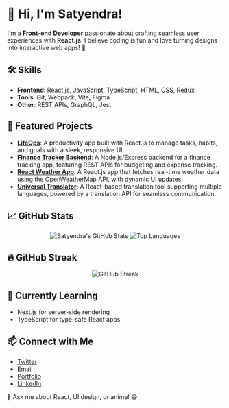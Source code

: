 # 👋 Hi, I'm Satyendra!

I'm a **Front-end Developer** passionate about crafting seamless user experiences with **React.js**. I believe coding is fun and love turning designs into interactive web apps! 🚀

## 🛠️ Skills
- **Frontend**: React.js, JavaScript, TypeScript, HTML, CSS, Redux
- **Tools**: Git, Webpack, Vite, Figma
- **Other**: REST APIs, GraphQL, Jest

## 🌟 Featured Projects
- **[LifeOps](https://github.com/Satyendra-official/lifeops)**: A productivity app built with React.js to manage tasks, habits, and goals with a sleek, responsive UI. 
- **[Finance Tracker Backend](https://github.com/Satyendra-official/finance-tracker-backend)**: A Node.js/Express backend for a finance tracking app, featuring REST APIs for budgeting and expense tracking. 
- **[React Weather App](https://github.com/Satyendra-official/react-weather-app)**: A React.js app that fetches real-time weather data using the OpenWeatherMap API, with dynamic UI updates. 
- **[Universal Translator](https://github.com/Satyendra-official/universal-translator)**: A React-based translation tool supporting multiple languages, powered by a translation API for seamless communication. 

## 📈 GitHub Stats
<div align="center">
  <img src="https://github-readme-stats.vercel.app/api?username=Satyendra-official&show_icons=true&theme=radical&hide_border=true" alt="Satyendra's GitHub Stats" />
  <img src="https://github-readme-stats.vercel.app/api/top-langs/?username=Satyendra-official&layout=compact&theme=radical&hide_border=true" alt="Top Languages" />
</div>

## 🔥 GitHub Streak
<div align="center">
  <img src="https://github-readme-streak-stats.herokuapp.com/?user=Satyendra-official&theme=radical&hide_border=true" alt="GitHub Streak" />
</div>

## 🌱 Currently Learning
- Next.js for server-side rendering
- TypeScript for type-safe React apps

## 📫 Connect with Me
- [Twitter](https://x.com/Satya82642)
- [Email](mailto:satyendray2306@gmail.com)
- [Portfolio](https://satyendra-official.github.io/portfolio/)
- [LinkedIn](https://www.linkedin.com/in/satyendra-kr-yadav/)

💬 Ask me about React, UI design, or anime! 😄


